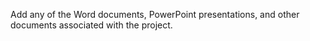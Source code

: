 Add any of the Word documents, PowerPoint presentations, and other documents associated with the project. 
